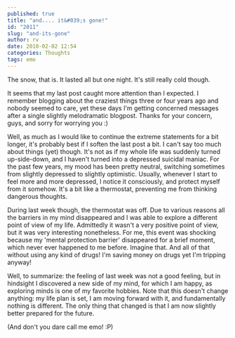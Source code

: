 ```yaml
---
published: true
title: "and.... it&#039;s gone!"
id: "2011"
slug: "and-its-gone"
author: rv
date: 2010-02-02 12:54
categories: Thoughts
tags: emo
---
```

The snow, that is. It lasted all but one night. It's still really cold though.

It seems that my last post caught more attention than I expected. I remember blogging about the craziest things three or four years ago and nobody seemed to care, yet these days I'm getting concerned messages after a single slightly melodramatic blogpost. Thanks for your concern, guys, and sorry for worrying you :)

Well, as much as I would like to continue the extreme statements for a bit longer, it's probably best if I soften the last post a bit. I can't say too much about things (yet) though. It's not as if my whole life was suddenly turned up-side-down, and I haven't turned into a depressed suicidal maniac. For the past few years, my mood has been pretty neutral, switching sometimes from slightly depressed to slightly optimistic. Usually, whenever I start to feel more and more depressed, I notice it consciously, and protect myself from it somehow. It's a bit like a thermostat, preventing me from thinking dangerous thoughts.

During last week though, the thermostat was off. Due to various reasons all the barriers in my mind disappeared and I was able to explore a different point of view of my life. Admittedly it wasn't a very positive point of view, but it was very interesting nonetheless. For me, this event was shocking because my 'mental protection barrier' disappeared for a brief moment, which never ever happened to me before. Imagine that. And all of that without using any kind of drugs! I'm saving money on drugs yet I'm tripping anyway!

Well, to summarize: the feeling of last week was not a good feeling, but in hindsight I discovered a new side of my mind, for which I am happy, as exploring minds is one of my favorite hobbies. Note that this doesn't change anything: my life plan is set, I am moving forward with it, and fundamentally nothing is different. The only thing that changed is that I am now slightly better prepared for the future.

(And don't you dare call me emo! :P)